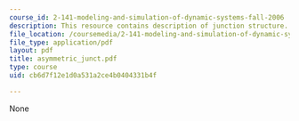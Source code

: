 ```yaml
---
course_id: 2-141-modeling-and-simulation-of-dynamic-systems-fall-2006
description: This resource contains description of junction structure.
file_location: /coursemedia/2-141-modeling-and-simulation-of-dynamic-systems-fall-2006/cb6d7f12e1d0a531a2ce4b0404331b4f_asymmetric_junct.pdf
file_type: application/pdf
layout: pdf
title: asymmetric_junct.pdf
type: course
uid: cb6d7f12e1d0a531a2ce4b0404331b4f

---
```

None